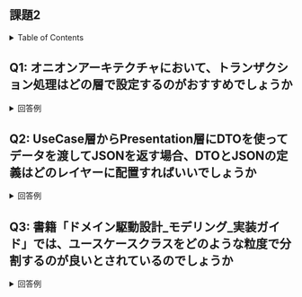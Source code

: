 ## 課題2

<!-- START doctoc generated TOC please keep comment here to allow auto update -->
<!-- DON'T EDIT THIS SECTION, INSTEAD RE-RUN doctoc TO UPDATE -->
<details>
<summary>Table of Contents</summary>

- [Q1: オニオンアーキテクチャにおいて、トランザクション処理はどの層で設定するのがおすすめでしょうか](#q1-%E3%82%AA%E3%83%8B%E3%82%AA%E3%83%B3%E3%82%A2%E3%83%BC%E3%82%AD%E3%83%86%E3%82%AF%E3%83%81%E3%83%A3%E3%81%AB%E3%81%8A%E3%81%84%E3%81%A6%E3%83%88%E3%83%A9%E3%83%B3%E3%82%B6%E3%82%AF%E3%82%B7%E3%83%A7%E3%83%B3%E5%87%A6%E7%90%86%E3%81%AF%E3%81%A9%E3%81%AE%E5%B1%A4%E3%81%A7%E8%A8%AD%E5%AE%9A%E3%81%99%E3%82%8B%E3%81%AE%E3%81%8C%E3%81%8A%E3%81%99%E3%81%99%E3%82%81%E3%81%A7%E3%81%97%E3%82%87%E3%81%86%E3%81%8B)
- [Q2: UseCase層からPresentation層にDTOを使ってデータを渡してJSONを返す場合、DTOとJSONの定義はどのレイヤーに配置すればいいでしょうか](#q2-usecase%E5%B1%A4%E3%81%8B%E3%82%89presentation%E5%B1%A4%E3%81%ABdto%E3%82%92%E4%BD%BF%E3%81%A3%E3%81%A6%E3%83%87%E3%83%BC%E3%82%BF%E3%82%92%E6%B8%A1%E3%81%97%E3%81%A6json%E3%82%92%E8%BF%94%E3%81%99%E5%A0%B4%E5%90%88dto%E3%81%A8json%E3%81%AE%E5%AE%9A%E7%BE%A9%E3%81%AF%E3%81%A9%E3%81%AE%E3%83%AC%E3%82%A4%E3%83%A4%E3%83%BC%E3%81%AB%E9%85%8D%E7%BD%AE%E3%81%99%E3%82%8C%E3%81%B0%E3%81%84%E3%81%84%E3%81%A7%E3%81%97%E3%82%87%E3%81%86%E3%81%8B)
- [Q3: 書籍「ドメイン駆動設計_モデリング_実装ガイド」では、ユースケースクラスをどのような粒度で分割するのが良いとされているのでしょうか](#q3-%E6%9B%B8%E7%B1%8D%E3%83%89%E3%83%A1%E3%82%A4%E3%83%B3%E9%A7%86%E5%8B%95%E8%A8%AD%E8%A8%88_%E3%83%A2%E3%83%87%E3%83%AA%E3%83%B3%E3%82%B0_%E5%AE%9F%E8%A3%85%E3%82%AC%E3%82%A4%E3%83%89%E3%81%A7%E3%81%AF%E3%83%A6%E3%83%BC%E3%82%B9%E3%82%B1%E3%83%BC%E3%82%B9%E3%82%AF%E3%83%A9%E3%82%B9%E3%82%92%E3%81%A9%E3%81%AE%E3%82%88%E3%81%86%E3%81%AA%E7%B2%92%E5%BA%A6%E3%81%A7%E5%88%86%E5%89%B2%E3%81%99%E3%82%8B%E3%81%AE%E3%81%8C%E8%89%AF%E3%81%84%E3%81%A8%E3%81%95%E3%82%8C%E3%81%A6%E3%81%84%E3%82%8B%E3%81%AE%E3%81%A7%E3%81%97%E3%82%87%E3%81%86%E3%81%8B)

</details>
<!-- END doctoc generated TOC please keep comment here to allow auto update -->

## Q1: オニオンアーキテクチャにおいて、トランザクション処理はどの層で設定するのがおすすめでしょうか

<details>
<summary>回答例</summary>

Application層 (UseCase層)

</details>

## Q2: UseCase層からPresentation層にDTOを使ってデータを渡してJSONを返す場合、DTOとJSONの定義はどのレイヤーに配置すればいいでしょうか

<details>
<summary>回答例</summary>

- Presentation
  - JSONの定義を配置する
  - DTOの値をJSONに詰め替えてレスポンスを返す
- UseCase
  - DTOを定義

</details>

## Q3: 書籍「ドメイン駆動設計_モデリング_実装ガイド」では、ユースケースクラスをどのような粒度で分割するのが良いとされているのでしょうか

<details>
<summary>回答例</summary>

- 1クラスに1パブリックメソッド
- 共通処理がほしい場合は、プライベートメソッドではなく、その責務を負ったクラスに切り出すといい

</details>
